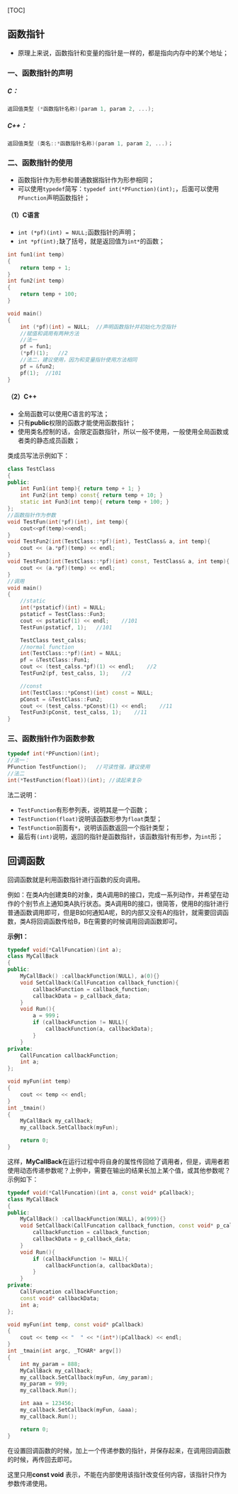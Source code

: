 [TOC]

## 函数指针

- 原理上来说，函数指针和变量的指针是一样的，都是指向内存中的某个地址；

### 一、函数指针的声明

##### C：

```c
返回值类型 (*函数指针名称)(param 1, param 2, ...);
```

##### C++：

```c++
返回值类型 (类名::*函数指针名称)(param 1, param 2, ...)；
```

### 二、函数指针的使用

- 函数指针作为形参和普通数据指针作为形参相同；
- 可以使用`typedef`简写：`typedef int(*PFunction)(int);`，后面可以使用`PFunction`声明函数指针；

#### （1）C语言

- `int (*pf)(int) = NULL;`函数指针的声明；
- `int *pf(int);`缺了括号，就是返回值为`int*`的函数；

```c
int fun1(int temp)
{
    return temp + 1;
}
int fun2(int temp)
{
    return temp + 100;
}

void main()
{
    int (*pf)(int) = NULL;	//声明函数指针并初始化为空指针
	//赋值和调用有两种方法
    //法一
    pf = fun1;
    (*pf)(1);	//2
    //法二，建议使用，因为和变量指针使用方法相同
    pf = &fun2;
    pf(1);	//101
}
```

####  （2）C++

- 全局函数可以使用C语言的写法；
- 只有**public**权限的函数才能使用函数指针；
- 使用类名控制的话，会限定函数指针，所以一般不使用，一般使用全局函数或者类的静态成员函数；

类成员写法示例如下：

```c++
class TestClass
{
public:
	int Fun1(int temp){	return temp + 1; }
	int Fun2(int temp) const{ return temp + 10; }
	static int Fun3(int temp){ return temp + 100; }
};
//函数指针作为参数
void TestFun(int(*pf)(int), int temp){
	cout<<pf(temp)<<endl;
}
void TestFun2(int(TestClass::*pf)(int), TestClass& a, int temp){
	cout << (a.*pf)(temp) << endl;
}
void TestFun3(int(TestClass::*pf)(int) const, TestClass& a, int temp){
	cout << (a.*pf)(temp) << endl;
}
//调用
void main()
{
    //static
    int(*pstaticf)(int) = NULL;
	pstaticf = TestClass::Fun3;
	cout << pstaticf(1) << endl;	//101
    TestFun(pstaticf, 1);	//101

	TestClass test_calss;
	//normal function
	int(TestClass::*pf)(int) = NULL;
	pf = &TestClass::Fun1;
	cout << (test_calss.*pf)(1) << endl;	//2
    TestFun2(pf, test_calss, 1);	//2

    //const
	int(TestClass::*pConst)(int) const = NULL;
	pConst = &TestClass::Fun2;
	cout << (test_calss.*pConst)(1) << endl;	//11
    TestFun3(pConst, test_calss, 1);	//11
}
```

### 三、函数指针作为函数参数

```c
typedef int(*PFunction)(int);
//法一：
PFunction TestFunction();	//可读性强，建议使用
//法二
int(*TestFunction(float))(int);	//读起来复杂
```

法二说明：

- `TestFunction`有形参列表，说明其是一个函数；
- `TestFunction(float)`说明该函数形参为`float`类型；
- `TestFunction`前面有`*`，说明该函数返回一个指针类型；
- 最后有`(int)`说明，返回的指针是函数指针，该函数指针有形参，为`int`形；

## 回调函数

回调函数就是利用函数指针进行函数的反向调用。

例如：在类A内创建类B的对象，类A调用B的接口，完成一系列动作，并希望在动作的个别节点上通知类A执行状态。类A调用B的接口，很简答，使用B的指针进行普通函数调用即可，但是B如何通知A呢，B的内部又没有A的指针，就需要回调函数，类A将回调函数传给B，B在需要的时候调用回调函数即可。

**示例1：**

```c++
typedef void(*CallFuncation)(int a);
class MyCallBack
{
public:
	MyCallBack() :callbackFunction(NULL), a(0){}
	void SetCallback(CallFuncation callback_function){
		callbackFunction = callback_function;
		callbackData = p_callback_data;
	}
	void Run(){
       	a = 999；
		if (callbackFunction != NULL){
			callbackFunction(a, callbackData);
		}
	}
private:
	CallFuncation callbackFunction;
	int a;
};
```

``` c++
void myFun(int temp)
{
	cout << temp << endl;
}
int _tmain()
{
	MyCallBack my_callback;
	my_callback.SetCallback(myFun);

	return 0;
}
```

这样，**MyCallBack**在运行过程中将自身的属性传回给了调用者，但是，调用者若使用动态传递参数呢？上例中，需要在输出的结果长加上某个值，或其他参数呢？示例如下：

```c++
typedef void(*CallFuncation)(int a, const void* pCallback);
class MyCallBack
{
public:
	MyCallBack() :callbackFunction(NULL), a(999){}
	void SetCallback(CallFuncation callback_function, const void* p_callback_data = NULL){
		callbackFunction = callback_function;
		callbackData = p_callback_data;
	}
	void Run(){
		if (callbackFunction != NULL){
			callbackFunction(a, callbackData);
		}
	}
private:
	CallFuncation callbackFunction;
	const void* callbackData;
	int a;
};
```

```c++
void myFun(int temp, const void* pCallback)
{
	cout << temp << "  " << *(int*)(pCallback) << endl;
}
int _tmain(int argc, _TCHAR* argv[])
{
	int my_param = 888;
	MyCallBack my_callback;
	my_callback.SetCallback(myFun, &my_param);
	my_param = 999;
	my_callback.Run();

	int aaa = 123456;
	my_callback.SetCallback(myFun, &aaa);
	my_callback.Run();

	return 0;
}
```

在设置回调函数的时候，加上一个传递参数的指针，并保存起来，在调用回调函数的时候，再传回去即可。

这里只用**const void** 表示，不能在内部使用该指针改变任何内容，该指针只作为参数传递使用。

